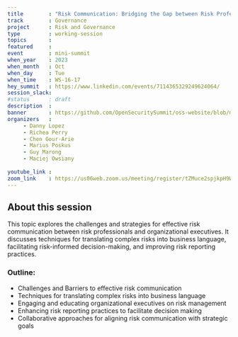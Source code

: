 ```yaml
---
title        : "Risk Communication: Bridging the Gap between Risk Professionals and Executives (Panel)"
track        : Governance
project      : Risk and Governance
type         : working-session
topics       :
featured     :
event        : mini-summit
when_year    : 2023
when_month   : Oct
when_day     : Tue
when_time    : WS-16-17
hey_summit   : https://www.linkedin.com/events/7114365329249624064/
session_slack:
#status      : draft
description  :
banner       : https://github.com/OpenSecuritySummit/oss-website/blob/main/content/sessions/2023/mini-summits/Oct/banners/risk%20communication.jpg?raw=true
organizers   :
     - Danny Lopez
     - Richea Perry
     - Chen Gour-Arie
     - Marius Poskus
     - Guy Marong
     - Maciej Owsiany
     
youtube_link : 
zoom_link    : https://us06web.zoom.us/meeting/register/tZMuce2spjkpH9WDu95dj93HoO7bj-lDco1m
---
```


## About this session
This topic explores the challenges and strategies for effective risk communication between risk professionals and organizational executives. It discusses techniques for translating complex risks into business language, facilitating risk-informed decision-making, and improving risk reporting practices.

### Outline:
- Challenges and Barriers to effective risk communication
- Techniques for translating complex risks into business language
- Engaging and educating organizational executives on risk management
- Enhancing risk reporting practices to facilitate decision making
- Collaborative approaches for aligning risk communication with strategic goals

